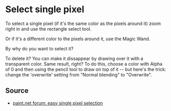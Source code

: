 ﻿# Select single pixel

To select a single pixel (if it's the same color as the pixels around it) zoom right in and use the rectangle select tool.

Or if it's a different color to the pixels around it, use the Magic Wand.

By why do you want to select it?

To delete it? You can make it dissappear by drawing over it with a transparent color. Same result, right? To do this,  choose a color with Alpha of 0 and then using the pencil tool to draw on top of it -- but here's the trick: change the 'overwrite' setting from "Normal blending" to "Overwrite".

## Source

- [paint.net forum: easy single pixel selection](http://forums.getpaint.net/index.php?/topic/2408-easy-single-pixel-selection/)